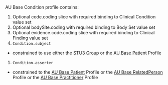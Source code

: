 AU Base Condition profile contains:

1. Optional code.coding slice with required binding to Clinical Condition value set
1. Optional bodySite.coding with required binding to Body Set value set
1. Optional evidence.code.coding slice with required binding to Clinical Finding value set
1. `Condition.subject`
- constrained to use either the [STU3 Group](http://hl7.org/fhir/STU3/group.html) or the [AU Base Patient](http://build.fhir.org/ig/hl7au/au-fhir-base/StructureDefinition-au-patient.html) Profile
1. `Condition.asserter`
- constrained to the [AU Base Patient](http://build.fhir.org/ig/hl7au/au-fhir-base/StructureDefinition-au-patient.html) Profile or the [AU Base RelatedPerson](http://build.fhir.org/ig/hl7au/au-fhir-base/StructureDefinition-au-relatedperson.html) Profile or the [AU Base Practitioner](http://build.fhir.org/ig/hl7au/au-fhir-base/StructureDefinition-au-practitioner.html) Profile  
